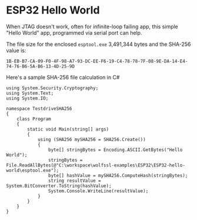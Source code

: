 # ESP32 Hello World

When JTAG doesn't work, often for infinite-loop failing app,
this simple "Hello World" app, programmed via serial port can help.

The file size for the enclosed `esptool.exe` 3,491,344 bytes and the SHA-256 value is:

`1B-EB-B7-CA-09-F0-4F-98-A7-93-DC-EE-F6-19-C4-78-78-7F-08-9E-DA-14-E4-74-76-B6-5A-B6-13-4D-25-9D`



Here's a sample SHA-256 file calculation in C#

```
using System.Security.Cryptography;
using System.Text;
using System.IO;

namespace TestdriveSHA256
{
    class Program
    {
        static void Main(string[] args)
        {
            using (SHA256 mySHA256 = SHA256.Create())
            {
                byte[] stringBytes = Encoding.ASCII.GetBytes("Hello World");
                stringBytes = File.ReadAllBytes(@"C:\workspace\wolfssl-examples\ESP32\ESP32-hello-world\esptool.exe");
                byte[] hashValue = mySHA256.ComputeHash(stringBytes);
                string resultValue = System.BitConverter.ToString(hashValue);
                System.Console.WriteLine(resultValue);
            }
        }
    }
}
```